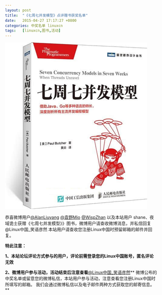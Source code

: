 ```yaml
---
layout: post
title:	"《七周七并发模型》点评赠书获奖名单"
date:	2015-04-27 17:17:27 +0800 
categories:	中奖名单 linuxcn 
tags:	[linuxcn,图书,活动]
---
```



 


![](/Asserts/Images/album/201504/16/172141w8tu7kzbqu1kmdmz.jpg)


恭喜微博用户[@AlanLiuyang](http://weibo.com/n/AlanLiuyang?from=feed&loc=at) [@袁野Mio](http://weibo.com/n/%E8%A2%81%E9%87%8EMio?from=feed&loc=at) [@WispZhan](http://weibo.com/n/WispZhan?from=feed&loc=at) 以及本站用户 shane、夜域诡士获赠《七周七并发模型》》图书，微博用户请查收微博消息，并私信回复@Linux中国\_笑语彦然 本站用户请查收您注册Linux中国时预留邮箱的邮件并回复。


**特此注意：**


**1、本站论坛评论方式参与的用户，评论前需登录您的Linux中国账号，匿名评论无效**


**2、微博用户参与活动，活动结束后注意查看**[@Linux中国\_笑语彦然](http://weibo.com/2797972581)** 微博公布的中奖名单或留意您的微博私信，本站用户参与活动，注意查看您注册Linux中国时所填写的邮箱。 我们会通过微博私信以及电子邮件两种方式获取您的邮寄信息。**
